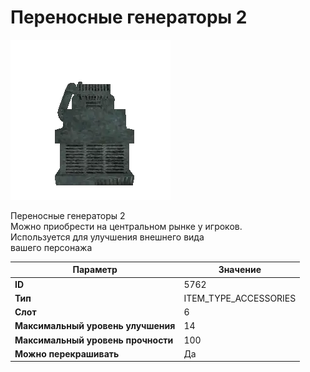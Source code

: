 # Переносные генераторы 2

![Item Image](../img/5762.webp?raw=true)

Переносные генераторы 2<br>Можно приобрести на центральном рынке у игроков.<br>Используется для улучшения внешнего вида<br>вашего персонажа


| Параметр | Значение |
|----------|----------|
| **ID** | 5762 |
| **Тип** | ITEM_TYPE_ACCESSORIES |
| **Слот** | 6 |
| **Максимальный уровень улучшения** | 14 |
| **Максимальный уровень прочности** | 100 |
| **Можно перекрашивать** | Да |

